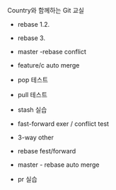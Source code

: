 Country와 함께하는 Git 교실
- rebase 1.2.
- rebase 3.

- master -rebase conflict
- feature/c auto merge


- pop 테스트
- pull 테스트
- stash 실습




- fast-forward exer / conflict test
- 3-way other


- rebase fest/forward


- master - rebase auto merge

- pr 실습
